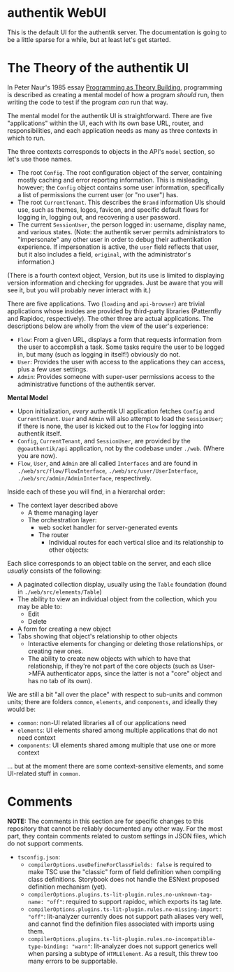 # authentik WebUI

This is the default UI for the authentik server. The documentation is going to be a little sparse
for a while, but at least let's get started.

# The Theory of the authentik UI

In Peter Naur's 1985 essay [Programming as Theory
Building](https://pages.cs.wisc.edu/~remzi/Naur.pdf), programming is described as creating a mental
model of how a program _should_ run, then writing the code to test if the program _can_ run that
way.

The mental model for the authentik UI is straightforward. There are five "applications" within the
UI, each with its own base URL, router, and responsibilities, and each application needs as many as
three contexts in which to run.

The three contexts corresponds to objects in the API's `model` section, so let's use those names.

-   The root `Config`. The root configuration object of the server, containing mostly caching and
    error reporting information. This is misleading, however; the `Config` object contains some user
    information, specifically a list of permissions the current user (or "no user") has.
-   The root `CurrentTenant`. This describes the `Brand` information UIs should use, such as themes,
    logos, favicon, and specific default flows for logging in, logging out, and recovering a user
    password.
-   The current `SessionUser`, the person logged in: username, display name, and various states.
    (Note: the authentik server permits administrators to "impersonate" any other user in order to
    debug their authentikation experience. If impersonation is active, the `user` field reflects that
    user, but it also includes a field, `original`, with the administrator's information.)

(There is a fourth context object, Version, but its use is limited to displaying version information
and checking for upgrades. Just be aware that you will see it, but you will probably never interact
with it.)

There are five applications. Two (`loading` and `api-browser`) are trivial applications whose
insides are provided by third-party libraries (Patternfly and Rapidoc, respectively). The other
three are actual applications. The descriptions below are wholly from the view of the user's
experience:

-   `Flow`: From a given URL, displays a form that requests information from the user to accomplish a
    task. Some tasks require the user to be logged in, but many (such as logging in itself!)
    obviously do not.
-   `User`: Provides the user with access to the applications they can access, plus a few user
    settings.
-   `Admin`: Provides someone with super-user permissions access to the administrative functions of
    the authentik server.

**Mental Model**

-   Upon initialization, _every_ authentik UI application fetches `Config` and `CurrentTenant`. `User`
    and `Admin` will also attempt to load the `SessionUser`; if there is none, the user is kicked out
    to the `Flow` for logging into authentik itself.
-   `Config`, `CurrentTenant`, and `SessionUser`, are provided by the `@goauthentik/api` application,
    not by the codebase under `./web`. (Where you are now).
-   `Flow`, `User`, and `Admin` are all called `Interfaces` and are found in
    `./web/src/flow/FlowInterface`, `./web/src/user/UserInterface`, `./web/src/admin/AdminInterface`,
    respectively.

Inside each of these you will find, in a hierarchal order:

-   The context layer described above
    -   A theme managing layer
    -   The orchestration layer:
        -   web socket handler for server-generated events
        -   The router
            -   Individual routes for each vertical slice and its relationship to other objects:

Each slice corresponds to an object table on the server, and each slice _usually_ consists of the
following:

-   A paginated collection display, usually using the `Table` foundation (found in
    `./web/src/elements/Table`)
-   The ability to view an individual object from the collection, which you may be able to:
    -   Edit
    -   Delete
-   A form for creating a new object
-   Tabs showing that object's relationship to other objects
    -   Interactive elements for changing or deleting those relationships, or creating new ones.
    -   The ability to create new objects with which to have that relationship, if they're not part of
        the core objects (such as User->MFA authenticator apps, since the latter is not a "core" object
        and has no tab of its own).

We are still a bit "all over the place" with respect to sub-units and common units; there are
folders `common`, `elements`, and `components`, and ideally they would be:

-   `common`: non-UI related libraries all of our applications need
-   `elements`: UI elements shared among multiple applications that do not need context
-   `components`: UI elements shared among multiple that use one or more context

... but at the moment there are some context-sensitive elements, and some UI-related stuff in
`common`.

# Comments

**NOTE:** The comments in this section are for specific changes to this repository that cannot be
reliably documented any other way. For the most part, they contain comments related to custom
settings in JSON files, which do not support comments.

-   `tsconfig.json`:
    -   `compilerOptions.useDefineForClassFields: false` is required to make TSC use the "classic" form
        of field definition when compiling class definitions. Storybook does not handle the ESNext
        proposed definition mechanism (yet).
    -   `compilerOptions.plugins.ts-lit-plugin.rules.no-unknown-tag-name: "off"`: required to support
        rapidoc, which exports its tag late.
    -   `compilerOptions.plugins.ts-lit-plugin.rules.no-missing-import: "off"`: lit-analyzer currently
        does not support path aliases very well, and cannot find the definition files associated with
        imports using them.
    -   `compilerOptions.plugins.ts-lit-plugin.rules.no-incompatible-type-binding: "warn"`: lit-analyzer
        does not support generics well when parsing a subtype of `HTMLElement`. As a result, this threw
        too many errors to be supportable.
